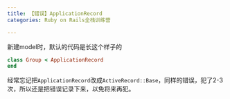 ```yaml
---
title: 【错误】ApplicationRecord
categories: Ruby on Rails全栈训练营

---
```


新建model时，默认的代码是长这个样子的

```ruby
class Group < ApplicationRecord
end
```

经常忘记把`ApplicationRecord`改成`ActiveRecord::Base`，同样的错误，犯了2-3次，所以还是把错误记录下来，以免将来再犯。